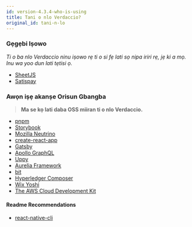 ```yaml
---
id: version-4.3.4-who-is-using
title: Tani o nlo Verdaccio?
original_id: tani-n-lo
---
```


### Gẹgẹbi Iṣowo

*Ti o ba nlo Verdaccio ninu iṣowo rẹ ti o si fẹ lati sọ nipa iriri rẹ, jẹ ki a mọ. Inu wa yoo dun lati tẹtisi ọ.*

* [SheetJS](https://sheetjs.com/)
* [Satispay](https://www.satispay.com/)


### Awọn iṣẹ akanṣe Orisun Gbangba

> **Ma se kọ lati daba OSS miiran ti o nlo Verdaccio.**

* [pnpm](https://pnpm.js.org/)
* [Storybook](https://storybook.js.org/)
* [Mozilla Neutrino](https://neutrinojs.org/)
* [create-react-app](https://github.com/facebook/create-react-app/blob/master/CONTRIBUTING.md#contributing-to-e2e-end-to-end-tests)
* [Gatsby](https://github.com/gatsbyjs/gatsby)
* [Apollo GraphQL](https://github.com/apollographql)
* [Uppy](https://github.com/transloadit/uppy)
* [Aurelia Framework](https://github.com/aurelia)
* [bit](https://github.com/teambit/bit)
* [Hyperledger Composer](https://github.com/hyperledger/composer)
* [Wix Yoshi](https://github.com/wix/yoshi)
* [The AWS Cloud Development Kit](https://github.com/awslabs/aws-cdk)

#### Readme Recommendations

* [react-native-cli](https://github.com/react-native-community/react-native-cli/blob/master/CONTRIBUTING.md)


